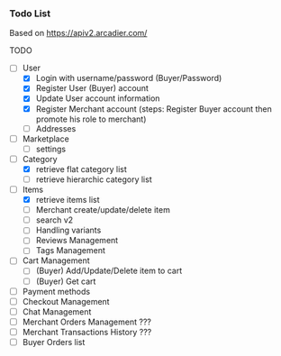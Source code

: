 ### Todo List

Based on https://apiv2.arcadier.com/

TODO

- [ ] User
  - [x] Login with username/password (Buyer/Password)
  - [x] Register User (Buyer) account
  - [x] Update User account information
  - [x] Register Merchant account (steps: Register Buyer account then promote his role to merchant)
  - [ ] Addresses
- [ ] Marketplace
  - [ ] settings
- [ ] Category
  - [x] retrieve flat category list
  - [ ] retrieve hierarchic category list
- [ ] Items
  - [x] retrieve items list
  - [ ] Merchant create/update/delete item
  - [ ] search v2
  - [ ] Handling variants
  - [ ] Reviews Management
  - [ ] Tags Management
- [ ] Cart Management
  - [ ] (Buyer) Add/Update/Delete item to cart
  - [ ] (Buyer) Get cart
- [ ] Payment methods
- [ ] Checkout Management
- [ ] Chat Management
- [ ] Merchant Orders Management ???
- [ ] Merchant Transactions History ???
- [ ] Buyer Orders list
